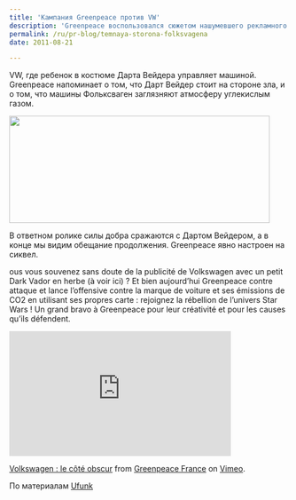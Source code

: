 ```yaml
---
title: 'Кампания Greenpeace против VW'
description: 'Greenpeace воспользовался сюжетом нашумевшего рекламного ролика VW, где ребенок в костюме Дарта Вейдера управляет машиной. Greenpeace напоминает о том, что Дарт Вейдер стоит на стороне зла, и о том, что машины Фольксваген заглязняют атмосферу углекислым газом.'
permalink: /ru/pr-blog/temnaya-storona-folksvagena
date: 2011-08-21

---
```


VW, где ребенок в костюме Дарта Вейдера управляет машиной. Greenpeace напоминает о том, что Дарт Вейдер стоит на стороне зла, и о том, что машины Фольксваген заглязняют атмосферу углекислым газом.

<img src="{{ site.assets }}/upload/greenpeace-Volkswagen-Dark-Side-610x250.png" alt="" class="post__img" width="470" height="193">

В ответном ролике силы добра сражаются с Дартом Вейдером, а в конце мы видим обещание продолжения. Greenpeace явно настроен на сиквел.

ous vous souvenez sans doute de la publicité de Volkswagen avec un petit Dark Vador en herbe (à voir ici) ? Et bien aujourd’hui Greenpeace contre attaque et lance l’offensive contre la marque de voiture et ses émissions de CO2 en utilisant ses propres carte : rejoignez la rébellion de l’univers Star Wars ! Un grand bravo à Greenpeace pour leur créativité et pour les causes qu’ils défendent.

<iframe src="https://player.vimeo.com/video/25829648?title=0&amp;byline=0&amp;portrait=0" width="400" height="225" frameborder="0"></iframe><p><a href="https://vimeo.com/25829648">Volkswagen : le côté obscur</a> from <a href="https://vimeo.com/user796017">Greenpeace France</a> on <a href="https://vimeo.com">Vimeo</a>.</p>

По материалам <a href="https://www.ufunk.net/publicite/greenpeace-volkswagen-dark-side/">Ufunk</a>


